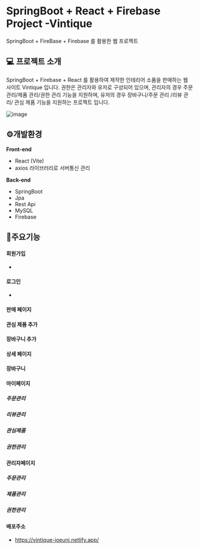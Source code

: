 # SpringBoot + React + Firebase Project -Vintique
SpringBoot + FireBase + Firebase 를 활용한 웹 프로젝트 

## 💻 프로젝트 소개
SpringBoot + Firebase + React 를 활용하여 제작한 인테리어 소품을 판매하는 웹 사이트 Vintique 입니다. 
권한은 관리자와 유저로 구성되어 있으며, 관리자의 경우 주문 관리/제품 관리/권한 관리 기능을 지원하며, 
유저의 경우 장바구니/주문 관리 /리뷰 관리/ 관심 제품 기능을 지원하는 프로젝트 입니다.

![image](https://github.com/joeuni-ex/React_BookMarket/assets/141595215/9f612236-7095-4403-8a79-be87060aab25)



## ⚙️개발환경
**Front-end**
- React (Vite)
- axios 라이브러리로 서버통신 관리
  
**Back-end**
- SpringBoot
- Jpa
- Rest Api
- MySQL
- Firebase


## 📌주요기능

#### 회원가입
- 

#### 로그인
-

#### 판매 페이지

#### 관심 제품 추가

#### 장바구니 추가

#### 상세 페이지 

#### 장바구니

#### 마이페이지
##### 주문관리
##### 리뷰관리
##### 관심제품
##### 권한관리

#### 관리자페이지
##### 주문관리
##### 제품관리
##### 권한관리


#### 배포주소 
- https://vintique-joeuni.netlify.app/
